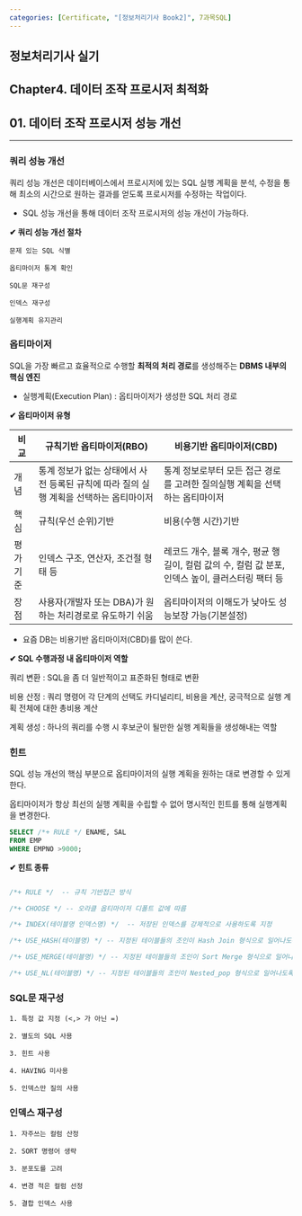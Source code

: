 ```yaml
---
categories: [Certificate, "[정보처리기사 Book2]", 7과목SQL]
---
```


## 정보처리기사 실기

## Chapter4. 데이터 조작 프로시저 최적화

## 01. 데이터 조작 프로시저 성능 개선

<hr>

### 쿼리 성능 개선

쿼리 성능 개선은 데이터베이스에서 프로시저에 있는 SQL 실행 계획을 분석, 수정을 통해 최소의 시간으로 원하는 결과를 얻도록 프로시저를 수정하는 작업이다.

- SQL 성능 개선을 통해 데이터 조작 프로시저의 성능 개선이 가능하다.

**✔ 쿼리 성능 개선 절차**

```
문제 있는 SQL 식별

옵티마이저 통계 확인

SQL문 재구성

인덱스 재구성

실행계획 유지관리
```

### 옵티마이저

SQL을 가장 빠르고 효율적으로 수행할 **최적의 처리 경로**를 생성해주는 **DBMS 내부의 핵심 엔진**

- 실행계획(Execution Plan) : 옵티마이저가 생성한 SQL 처리 경로

**✔ 옵티마이저 유형**

|비교|규칙기반 옵티마이저(RBO)|비용기반 옵티마이저(CBD)|
|--|--|--|
|개념|통계 정보가 없는 상태에서 사전 등록된 규칙에 따라 질의 실행 계획을 선택하는 옵티마이저|통계 정보로부터 모든 접근 경로를 고려한 질의실행 계획을 선택하는 옵티마이저|
|핵심|규칙(우선 순위)기반|비용(수행 시간)기반|
|평가기준|인덱스 구조, 연산자, 조건절 형태 등|레코드 개수, 블록 개수, 평균 행 길이, 컬럼 값의 수, 컬럼 값 분포, 인덱스 높이, 클러스터링 팩터 등|
|장점|사용자(개발자 또는 DBA)가 원하는 처리경로로 유도하기 쉬움|옵티마이저의 이해도가 낮아도 성능보장 가능(기본설정)|

- 요즘 DB는 비용기반 옵티마이저(CBD)를 많이 쓴다.

**✔ SQL 수행과정 내 옵티마이저 역할**

쿼리 변환 : SQL을 좀 더 일반적이고 표준화된 형태로 변환

비용 산정 : 쿼리 명령어 각 단계의 선택도 카디널리티, 비용을 계산, 궁극적으로 실행 계획 전체에 대한 총비용 계산

계획 생성 : 하나의 쿼리를 수행 시 후보군이 될만한 실행 계획들을 생성해내는 역할

### 힌트

SQL 성능 개선의 핵심 부분으로 옵티마이저의 실행 계획을 원하는 대로 변경할 수 있게 한다.

옵티마이저가 항상 최선의 실행 계획을 수립할 수 없어 명시적인 힌트를 통해 실행계획을 변경한다.

```sql
SELECT /*+ RULE */ ENAME, SAL
FROM EMP
WHERE EMPNO >9000;
```

**✔ 힌트 종류**

```sql

/*+ RULE */  -- 규칙 기반접근 방식

/*+ CHOOSE */ -- 오라클 옵티마이저 디폴트 값에 따름

/*+ INDEX(테이블명 인덱스명) */  -- 저장된 인덱스를 강제적으로 사용하도록 지정

/*+ USE_HASH(테이블명) */ -- 지정된 테이블들의 조인이 Hash Join 형식으로 일어나도록 유도

/*+ USE_MERGE(테이블명) */ -- 지정된 테이블들의 조인이 Sort Merge 형식으로 일어나도록 유도

/*+ USE_NL(테이블명) */ -- 지정된 테이블들의 조인이 Nested_pop 형식으로 일어나도록 유도
```

### SQL문 재구성

```
1. 특정 값 지정 (<,> 가 아닌 =)

2. 별도의 SQL 사용

3. 힌트 사용

4. HAVING 미사용

5. 인덱스만 질의 사용
```

###  인덱스 재구성

```
1. 자주쓰는 컬럼 산정

2. SORT 명령어 생략

3. 분포도를 고려

4. 변경 적은 컬럼 선정

5. 결합 인덱스 사용
```
